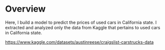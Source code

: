 # Overview

Here, I build a model to predict the prices of used cars in California state. I extracted and analyzed only the data from Kaggle that pertains to used cars in California state.

https://www.kaggle.com/datasets/austinreese/craigslist-carstrucks-data
